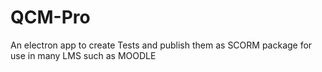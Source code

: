 # QCM-Pro
An electron app to create Tests and publish them as SCORM package for use in many LMS such as MOODLE
